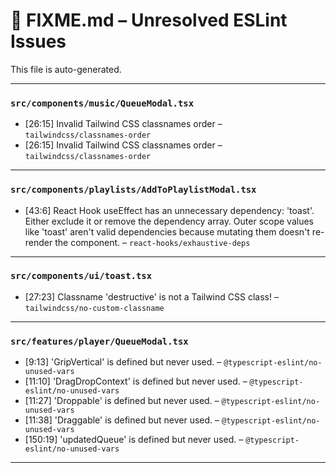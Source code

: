 # 🚧 FIXME.md – Unresolved ESLint Issues

This file is auto-generated.

---
### `src/components/music/QueueModal.tsx`
- [26:15] Invalid Tailwind CSS classnames order – `tailwindcss/classnames-order`
- [26:15] Invalid Tailwind CSS classnames order – `tailwindcss/classnames-order`

---
### `src/components/playlists/AddToPlaylistModal.tsx`
- [43:6] React Hook useEffect has an unnecessary dependency: 'toast'. Either exclude it or remove the dependency array. Outer scope values like 'toast' aren't valid dependencies because mutating them doesn't re-render the component. – `react-hooks/exhaustive-deps`

---
### `src/components/ui/toast.tsx`
- [27:23] Classname 'destructive' is not a Tailwind CSS class! – `tailwindcss/no-custom-classname`

---
### `src/features/player/QueueModal.tsx`
- [9:13] 'GripVertical' is defined but never used. – `@typescript-eslint/no-unused-vars`
- [11:10] 'DragDropContext' is defined but never used. – `@typescript-eslint/no-unused-vars`
- [11:27] 'Droppable' is defined but never used. – `@typescript-eslint/no-unused-vars`
- [11:38] 'Draggable' is defined but never used. – `@typescript-eslint/no-unused-vars`
- [150:19] 'updatedQueue' is defined but never used. – `@typescript-eslint/no-unused-vars`

---
